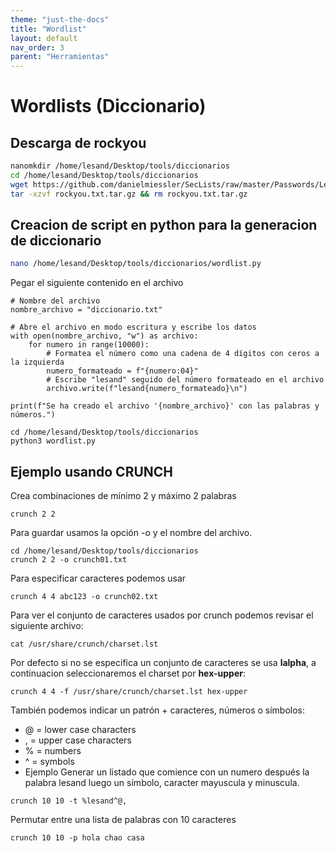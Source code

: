 ```yaml
---
theme: "just-the-docs"
title: "Wordlist"
layout: default
nav_order: 3
parent: "Herramientas"
---
```

# **Wordlists (Diccionario)**
## Descarga de rockyou
```bash
nanomkdir /home/lesand/Desktop/tools/diccionarios
cd /home/lesand/Desktop/tools/diccionarios
wget https://github.com/danielmiessler/SecLists/raw/master/Passwords/Leaked-Databases/rockyou.txt.tar.gz
tar -xzvf rockyou.txt.tar.gz && rm rockyou.txt.tar.gz
```
## Creacion de script en python para la generacion de diccionario
```bash
nano /home/lesand/Desktop/tools/diccionarios/wordlist.py
```
Pegar el siguiente contenido en el archivo
```
# Nombre del archivo
nombre_archivo = "diccionario.txt"

# Abre el archivo en modo escritura y escribe los datos
with open(nombre_archivo, "w") as archivo:
    for numero in range(10000):
        # Formatea el número como una cadena de 4 dígitos con ceros a la izquierda
        numero_formateado = f"{numero:04}"
        # Escribe "lesand" seguido del número formateado en el archivo
        archivo.write(f"lesand{numero_formateado}\n")

print(f"Se ha creado el archivo '{nombre_archivo}' con las palabras y números.")
```
```
cd /home/lesand/Desktop/tools/diccionarios
python3 wordlist.py  
```
## Ejemplo usando CRUNCH

Crea combinaciones de mínimo 2 y máximo 2 palabras
```
crunch 2 2 
```

Para guardar usamos la opción -o y el nombre del archivo.
```
cd /home/lesand/Desktop/tools/diccionarios
crunch 2 2 -o crunch01.txt
```

Para especificar caracteres podemos usar
 ```
 crunch 4 4 abc123 -o crunch02.txt
```

Para ver el conjunto de caracteres usados por crunch podemos revisar el siguiente archivo:
```
cat /usr/share/crunch/charset.lst
```

Por defecto si no se especifica un conjunto de caracteres se usa **lalpha**, a continuacion seleccionaremos el charset por **hex-upper**:
```
crunch 4 4 -f /usr/share/crunch/charset.lst hex-upper
```
También podemos indicar un patrón + caracteres, números o símbolos:
* @ = lower case characters
* , = upper case characters
* % = numbers
* ^ = symbols
* Ejemplo Generar un listado que comience con un numero después la palabra lesand luego un símbolo, caracter mayuscula y minuscula.
```
crunch 10 10 -t %lesand^@,
```

Permutar entre una lista de palabras con 10 caracteres
```
crunch 10 10 -p hola chao casa
```
